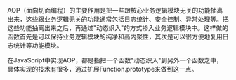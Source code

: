 AOP（面向切面编程）的主要作用是把一些跟核心业务逻辑模块无关的功能抽离出来，这些跟业务逻辑无关的功能通常包括日志统计、安全控制、异常处理等。把这些功能抽离出来之后，再通过"动态织入"的方式掺入业务逻辑模块中。这样做的函数首先是可以保持业务逻辑模块的纯净和高内聚性，其次是可以很方便地复用日志统计等功能模块。


在JavaScript中实现AOP，都是指把一个函数"动态织入"到另外一个函数之中，具体实现的技术有很多，通过扩展Function.prototype来做到这一点。
